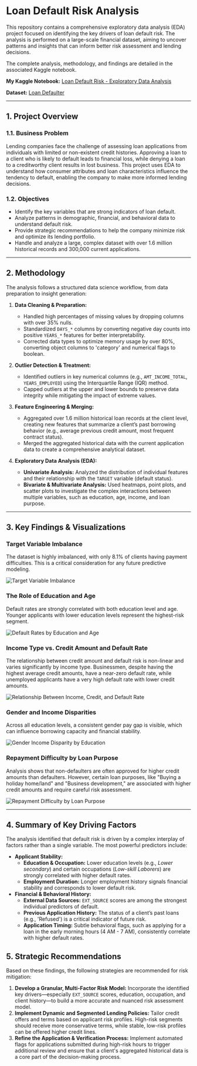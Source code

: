 # Loan Default Risk Analysis

This repository contains a comprehensive exploratory data analysis (EDA) project focused on identifying the key drivers of loan default risk. The analysis is performed on a large-scale financial dataset, aiming to uncover patterns and insights that can inform better risk assessment and lending decisions.

The complete analysis, methodology, and findings are detailed in the associated Kaggle notebook.

**My Kaggle Notebook:** [Loan Default Risk - Exploratory Data Analysis](https://www.kaggle.com/code/sachinkanchan92/loan-default-risk-exploratory-data-analysis)

**Dataset:** [Loan Defaulter](https://www.kaggle.com/datasets/gauravduttakiit/loan-defaulter)

---

## 1. Project Overview

### 1.1. Business Problem

Lending companies face the challenge of assessing loan applications from individuals with limited or non-existent credit histories. Approving a loan to a client who is likely to default leads to financial loss, while denying a loan to a creditworthy client results in lost business. This project uses EDA to understand how consumer attributes and loan characteristics influence the tendency to default, enabling the company to make more informed lending decisions.

### 1.2. Objectives

*   Identify the key variables that are strong indicators of loan default.
*   Analyze patterns in demographic, financial, and behavioral data to understand default risk.
*   Provide strategic recommendations to help the company minimize risk and optimize its lending portfolio.
*   Handle and analyze a large, complex dataset with over 1.6 million historical records and 300,000 current applications.

---

## 2. Methodology

The analysis follows a structured data science workflow, from data preparation to insight generation:

1.  **Data Cleaning & Preparation:**
    *   Handled high percentages of missing values by dropping columns with over 35% nulls.
    *   Standardized `DAYS_*` columns by converting negative day counts into positive `YEARS_*` features for better interpretability.
    *   Corrected data types to optimize memory usage by over 80%, converting object columns to 'category' and numerical flags to boolean.

2.  **Outlier Detection & Treatment:**
    *   Identified outliers in key numerical columns (e.g., `AMT_INCOME_TOTAL`, `YEARS_EMPLOYED`) using the Interquartile Range (IQR) method.
    *   Capped outliers at the upper and lower bounds to preserve data integrity while mitigating the impact of extreme values.

3.  **Feature Engineering & Merging:**
    *   Aggregated over 1.6 million historical loan records at the client level, creating new features that summarize a client’s past borrowing behavior (e.g., average previous credit amount, most frequent contract status).
    *   Merged the aggregated historical data with the current application data to create a comprehensive analytical dataset.

4.  **Exploratory Data Analysis (EDA):**
    *   **Univariate Analysis:** Analyzed the distribution of individual features and their relationship with the `TARGET` variable (default status).
    *   **Bivariate & Multivariate Analysis:** Used heatmaps, point plots, and scatter plots to investigate the complex interactions between multiple variables, such as education, age, income, and loan purpose.

---

## 3. Key Findings & Visualizations

### Target Variable Imbalance

The dataset is highly imbalanced, with only 8.1% of clients having payment difficulties. This is a critical consideration for any future predictive modeling.

![Target Variable Imbalance](visualizations/target-variable-imbalance.png)

### The Role of Education and Age

Default rates are strongly correlated with both education level and age. Younger applicants with lower education levels represent the highest-risk segment.

![Default Rates by Education and Age](visualizations/default-rates-analysis.png)

### Income Type vs. Credit Amount and Default Rate

The relationship between credit amount and default risk is non-linear and varies significantly by income type. Businessmen, despite having the highest average credit amounts, have a near-zero default rate, while unemployed applicants have a very high default rate with lower credit amounts.

![Relationship Between Income, Credit, and Default Rate](visualizations/relationship-incometype-creditamount-defaultrate.png)

### Gender and Income Disparities

Across all education levels, a consistent gender pay gap is visible, which can influence borrowing capacity and financial stability.

![Gender Income Disparity by Education](visualizations/gender-income-disparity.png)

### Repayment Difficulty by Loan Purpose

Analysis shows that non-defaulters are often approved for higher credit amounts than defaulters. However, certain loan purposes, like "Buying a holiday home/land" and "Business development," are associated with higher credit amounts and require careful risk assessment.

![Repayment Difficulty by Loan Purpose](visualizations/repayment-difficulty-current-and-previous.png)

---

## 4. Summary of Key Driving Factors

The analysis identified that default risk is driven by a complex interplay of factors rather than a single variable. The most powerful predictors include:

*   **Applicant Stability:**
    *   **Education & Occupation:** Lower education levels (e.g., *Lower secondary*) and certain occupations (*Low-skill Laborers*) are strongly correlated with higher default rates.
    *   **Employment Duration:** Longer employment history signals financial stability and corresponds to lower default risk.
*   **Financial & Behavioral History:**
    *   **External Data Sources:** `EXT_SOURCE` scores are among the strongest individual predictors of default.
    *   **Previous Application History:** The status of a client’s past loans (e.g., 'Refused') is a critical indicator of future risk.
    *   **Application Timing:** Subtle behavioral flags, such as applying for a loan in the early morning hours (4 AM - 7 AM), consistently correlate with higher default rates.

## 5. Strategic Recommendations

Based on these findings, the following strategies are recommended for risk mitigation:

1.  **Develop a Granular, Multi-Factor Risk Model:** Incorporate the identified key drivers—especially `EXT_SOURCE` scores, education, occupation, and client history—to build a more accurate and nuanced risk assessment model.
2.  **Implement Dynamic and Segmented Lending Policies:** Tailor credit offers and terms based on applicant risk profiles. High-risk segments should receive more conservative terms, while stable, low-risk profiles can be offered higher credit lines.
3.  **Refine the Application & Verification Process:** Implement automated flags for applications submitted during high-risk hours to trigger additional review and ensure that a client's aggregated historical data is a core part of the decision-making process.